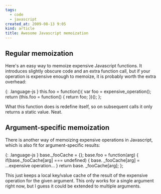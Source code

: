 ```yaml
---
tags:
  - code
  - javascript
created_at: 2009-08-13 9:05
kind: article
title: Awesome Javascript memoization
---
```

## Regular memoization

Here's an easy way to memoize expensive Javascript functions. It introduces slightly obscure code and an extra function call, but if your operation is expensive enough to memoize, it is probably worth the extra overhead:

{: .language-js }
    this.foo = function(){
        var foo = expensive_operation();
        return (this.foo = function() { return foo; })();
    };

What this function does is redefine itself, so on subsequent calls it only returns a static value. Neat.

## Argument-specific memoization

There is another way of memoizing expensive operations in Javascript, which is also fit for argument-specific results:

{: .language-js }
    base._fooCache = {};
    base.foo = function(arg) {
        if(base._fooCache[arg] === undefined) {
            base. _fooCache[arg] = ...expensive operation...
        }
        return base. _fooCache[arg];
    };


This just keeps a local key/value cache of the result of the expensive operation for the given argument. This only works for a single argument right now, but I guess it could be extended to multiple arguments.
